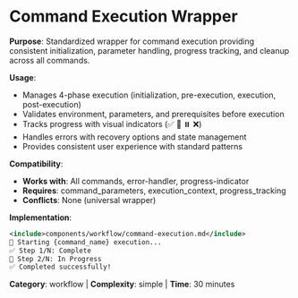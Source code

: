 # Command Execution Wrapper

**Purpose**: Standardized wrapper for command execution providing consistent initialization, parameter handling, progress tracking, and cleanup across all commands.

**Usage**: 
- Manages 4-phase execution (initialization, pre-execution, execution, post-execution)
- Validates environment, parameters, and prerequisites before execution
- Tracks progress with visual indicators (✅ 🔄 ⏸️ ❌)
- Handles errors with recovery options and state management
- Provides consistent user experience with standard patterns

**Compatibility**: 
- **Works with**: All commands, error-handler, progress-indicator
- **Requires**: command_parameters, execution_context, progress_tracking
- **Conflicts**: None (universal wrapper)

**Implementation**:
```xml
<include>components/workflow/command-execution.md</include>
🚀 Starting {command_name} execution...
✅ Step 1/N: Complete
🔄 Step 2/N: In Progress
✅ Completed successfully!
```

**Category**: workflow | **Complexity**: simple | **Time**: 30 minutes